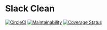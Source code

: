# Slack Clean

[![CircleCI](https://circleci.com/gh/KinderGouello/slack-clean/tree/master.svg?style=shield)](https://circleci.com/gh/KinderGouello/slack-clean) [![Maintainability](https://api.codeclimate.com/v1/badges/9fba4594877300597d71/maintainability)](https://codeclimate.com/github/KinderGouello/slack-clean/maintainability) [![Coverage Status](https://coveralls.io/repos/github/KinderGouello/slack-clean/badge.svg?branch=fix.codeclimate)](https://coveralls.io/github/KinderGouello/slack-clean?branch=fix.codeclimate)
